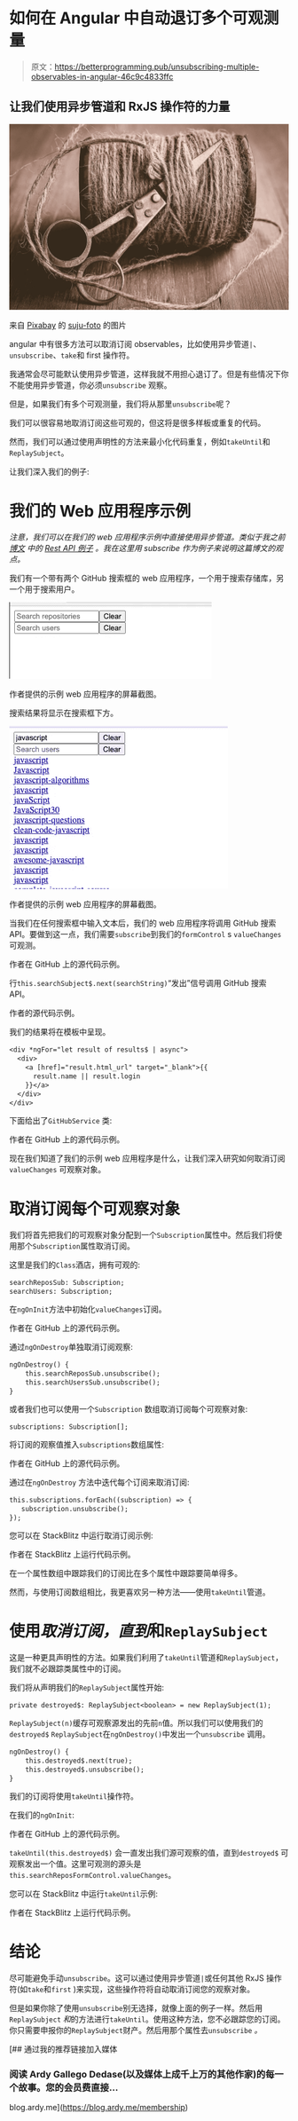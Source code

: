 # 如何在 Angular 中自动退订多个可观测量

> 原文：<https://betterprogramming.pub/unsubscribing-multiple-observables-in-angular-46c9c4833ffc>

## 让我们使用异步管道和 RxJS 操作符的力量

![](img/a1eccaa0d42b6e1c359ec23449edd7ac.png)

来自 [Pixabay](https://pixabay.com/?utm_source=link-attribution&utm_medium=referral&utm_campaign=image&utm_content=4088055) 的 [suju-foto](https://pixabay.com/users/suju-foto-165106/?utm_source=link-attribution&utm_medium=referral&utm_campaign=image&utm_content=4088055) 的图片

angular 中有很多方法可以取消订阅 observables，比如使用异步管道`|`、`unsubscribe`、`take`和 first 操作符。

我通常会尽可能默认使用异步管道，这样我就不用担心退订了。但是有些情况下你不能使用异步管道，你必须`unsubscribe` 观察。

但是，如果我们有多个可观测量，我们将从那里`unsubscribe`呢？

我们可以很容易地取消订阅这些可观的，但这将是很多样板或重复的代码。

然而，我们可以通过使用声明性的方法来最小化代码重复，例如`takeUntil`和`ReplaySubject`。

让我们深入我们的例子:

# 我们的 Web 应用程序示例

*注意，我们可以在我们的 web 应用程序示例中直接使用异步管道。类似于我之前* [*博文*](/4-useful-reactive-programming-implementations-5b17d6fe53d3) *中的* [*Rest API 例子*](/4-useful-reactive-programming-implementations-5b17d6fe53d3#ec67) *。我在这里用 subscribe 作为例子来说明这篇博文的观点。*

我们有一个带有两个 GitHub 搜索框的 web 应用程序，一个用于搜索存储库，另一个用于搜索用户。

![](img/83d107b1b4ac9d268ab01225b150111e.png)

作者提供的示例 web 应用程序的屏幕截图。

搜索结果将显示在搜索框下方。

![](img/f7609c501e448dcdb45b690f9196f7ee.png)

作者提供的示例 web 应用程序的屏幕截图。

当我们在任何搜索框中输入文本后，我们的 web 应用程序将调用 GitHub 搜索 API。要做到这一点，我们需要`subscribe`到我们的`formControl` s `valueChanges` 可观测。

作者在 GitHub 上的源代码示例。

行`this.searchSubject$.next(searchString)`“发出”信号调用 GitHub 搜索 API。

作者的源代码示例。

我们的结果将在模板中呈现。

```
<div *ngFor="let result of results$ | async">
  <div>
    <a [href]="result.html_url" target="_blank">{{
      result.name || result.login
    }}</a>
  </div>
</div>
```

下面给出了`GitHubService` 类:

作者在 GitHub 上的源代码示例。

现在我们知道了我们的示例 web 应用程序是什么，让我们深入研究如何取消订阅`valueChanges` 可观察对象。

# 取消订阅每个可观察对象

我们将首先把我们的可观察对象分配到一个`Subscription`属性中。然后我们将使用那个`Subscription`属性取消订阅。

这里是我们的`Class`酒店，拥有可观的:

```
searchReposSub: Subscription;
searchUsers: Subscription;
```

在`ngOnInit`方法中初始化`valueChanges`订阅。

作者在 GitHub 上的源代码示例。

通过`ngOnDestroy`单独取消订阅观察:

```
ngOnDestroy() {
    this.searchReposSub.unsubscribe();
    this.searchUsersSub.unsubscribe();
}
```

或者我们也可以使用一个`Subscription` 数组取消订阅每个可观察对象:

```
subscriptions: Subscription[];
```

将订阅的观察值推入`subscriptions`数组属性:

作者在 GitHub 上的源代码示例。

通过在`ngOnDestroy` 方法中迭代每个订阅来取消订阅:

```
this.subscriptions.forEach((subscription) => {
   subscription.unsubscribe();
});
```

您可以在 StackBlitz 中运行取消订阅示例:

作者在 StackBlitz 上运行代码示例。

在一个属性数组中跟踪我们的订阅比在多个属性中跟踪要简单得多。

然而，与使用订阅数组相比，我更喜欢另一种方法——使用`takeUntil`管道。

# 使用*取消订阅，直到*和`ReplaySubject`

这是一种更具声明性的方法。如果我们利用了`takeUntil`管道和`ReplaySubject`，我们就不必跟踪类属性中的订阅。

我们将从声明我们的`ReplaySubject`属性开始:

```
private destroyed$: ReplaySubject<boolean> = new ReplaySubject(1);
```

`ReplaySubject(n)`缓存可观察源发出的先前`n`值。所以我们可以使用我们的`destroyed$` `ReplaySubject`在`ngOnDestroy()`中发出一个`unsubscribe` 调用。

```
ngOnDestroy() {
    this.destroyed$.next(true);
    this.destroyed$.unsubscribe();
}
```

我们的订阅将使用`takeUntil`操作符。

在我们的`ngOnInit`:

作者在 GitHub 上的源代码示例。

`takeUntil(this.destroyed$)` 会一直发出我们源可观察的值，直到`destroyed$` 可观察发出一个值。这里可观测的源头是`this.searchReposFormControl.valueChanges`。

您可以在 StackBlitz 中运行`takeUntil`示例:

作者在 StackBlitz 上运行代码示例。

# 结论

尽可能避免手动`unsubscribe`。这可以通过使用异步管道`|`或任何其他 RxJS 操作符(如`take`和`first` )来实现，这些操作符将自动取消订阅您的观察对象。

但是如果你除了使用`unsubscribe`别无选择，就像上面的例子一样。然后用`ReplaySubject` *和*的方法进行`takeUntil`。使用这种方法，您不必跟踪您的订阅。你只需要申报你的`ReplaySubject`财产。然后用那个属性去`unsubscribe` *。*

[](https://blog.ardy.me/membership) [## 通过我的推荐链接加入媒体

### 阅读 Ardy Gallego Dedase(以及媒体上成千上万的其他作家)的每一个故事。您的会员费直接…

blog.ardy.me](https://blog.ardy.me/membership)
